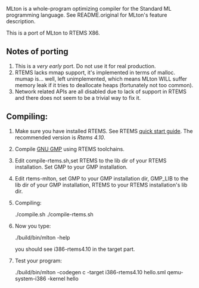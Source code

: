 MLton is a whole-program optimizing compiler for the Standard ML
programming language. See README.original for MLton's feature
description.

This is a port of MLton to RTEMS X86. 

## Notes of porting
1. This is a *very early* port. Do not use it for real production.
2. RTEMS lacks mmap support, it's implemented in terms of malloc. mumap is... well,
   left unimplemented, which means MLton WILL suffer memory leak if it tries to
   deallocate heaps (fortunately not too common).
3. Network related APIs are all disabled due to lack of support in RTEMS and there
   does not seem to be a trivial way to fix it.

## Compiling:

1. Make sure you have installed RTEMS. See RTEMS 
   [quick start guide](https://devel.rtems.org/wiki/TBR/UserManual/Quick_Start).
   The recommended version is *Rtems 4.10*.
2. Compile [GNU GMP](https://gmplib.org/) using RTEMS toolchains.
3. Edit compile-rtems.sh,set RTEMS to the lib dir of your RTEMS installation. Set
   GMP to your GMP installation.
4. Edit rtems-mlton, set GMP to your GMP installation dir, GMP\_LIB to the lib dir
   of your GMP installation, RTEMS to your RTEMS installation's lib dir.
5. Compiling:

    ./compile.sh
    ./compile-rtems.sh

6. Now you type:

    ./build/bin/mlton -help

   you should see i386-rtems4.10 in the target part.
7. Test your program:
   
    ./build/bin/mlton -codegen c -target i386-rtems4.10 hello.sml
    qemu-system-i386 -kernel hello

